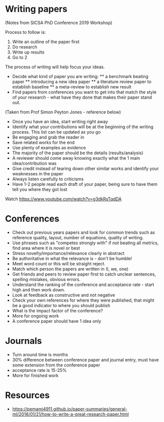 # Writing papers

(Notes from SICSA PhD Conference 2019 Workshop)

Process to follow is:
1. Write an outline of the paper first
2. Do research
3. Write up results
4. Go to 2

The process of writing will help focus your ideas.

* Decide what kind of paper you are writing:
** a benchmark beating paper
** introducing a new idea paper
** a literature review paper to establish baseline
** a meta-review to establish new result
* Find papers from conferences you want to get into that match the style of your research - what have they done that makes their paper stand out.

(Taken from Prof Simon Peyton Jones - reference below)
* Once you have an idea, start writing right away
* Identify what your contributions will be at the beginning of the writing process. This list can be updated as you go
* Be engaging and grab the reader in
* Save related works for the end
* Use plenty of examples as evidence
* The majority of the paper should be the details (results/analysis)
* A reviewer should come away knowing exactly what the 1 main idea/contribution was
* Give credit instead of tearing down other similar works and identify your weaknesses in the paper
* Always listen carefully to criticisms
* Have 1-2 people read each draft of your paper, being sure to have them tell you where they got lost

Watch https://www.youtube.com/watch?v=g3dkRsTqdDA

# Conferences

* Check out previous years papers and look for common trends such as reference quality, layout, number of equations, quality of writing.
* Use phrases such as "competes strongly with" if not beating all metrics, find area where it is novel or best
* Stress novelty/importance/relevance clearly in abstract
* Be authoritative in what the relevance is - don't be humble!
* Meet word count or this will be straight reject.
* Match which person the papers are written in (I, we, one)
* Get friends and peers to review paper first to catch unclear sentences, spelling mistakes, obvious errors.
* Understand the ranking of the conference and acceptance rate - start high and then work down.
* Look at feedback as constructive and not negative
* Check your own references for where they were published, that might be a good indicator to where you should publish
* What is the impact factor of the conference?
* More for ongoing work
* A conference paper should have 1 idea only

# Journals

* Turn around time is months
* 30% difference between conference paper and journal entry, must have some extension from the conference paper
* acceptance rate is 15-25%
* More for finished work

# Resources

* https://pemami4911.github.io/paper-summaries/general-ml/2016/01/21/how-to-write-a-great-research-paper.html
